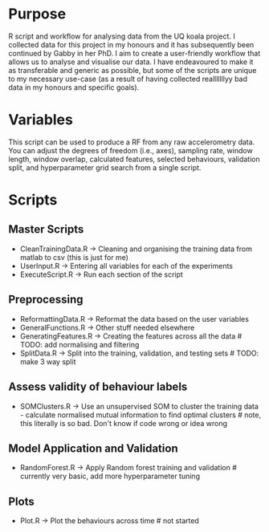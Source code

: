 # Purpose
R script and workflow for analysing data from the UQ koala project. I collected data for this project in my honours and it has subsequently been continued by Gabby in her PhD. I aim to create a user-friendly workflow that allows us to analyse and visualise our data. I have endeavoured to make it as transferable and generic as possible, but some of the scripts are unique to my necessary use-case (as a result of having collected realllllllyy bad data in my honours and specific goals).

# Variables
This script can be used to produce a RF from any raw accelerometry data. You can adjust the degrees of freedom (i.e., axes), sampling rate, window length, window overlap, calculated features, selected behaviours, validation split, and hyperparameter grid search from a single script.

# Scripts
## Master Scripts
- CleanTrainingData.R -> Cleaning and organising the training data from matlab to csv (this is just for me)
- UserInput.R -> Entering all variables for each of the experiments
- ExecuteScript.R -> Run each section of the script

## Preprocessing
- ReformattingData.R -> Reformat the data based on the user variables
- GeneralFunctions.R -> Other stuff needed elsewhere
- GeneratingFeatures.R -> Creating the features across all the data # TODO: add normalising and filtering
- SplitData.R -> Split into the training, validation, and testing sets # TODO: make 3 way split

## Assess validity of behaviour labels
- SOMClusters.R -> Use an unsupervised SOM to cluster the training data - calculate normalised mutual information to find optimal clusters # note, this literally is so bad. Don't know if code wrong or idea wrong

## Model Application and Validation
- RandomForest.R -> Apply Random forest training and validation # currently very basic, add more hyperparameter tuning

## Plots
- Plot.R -> Plot the behaviours across time # not started
